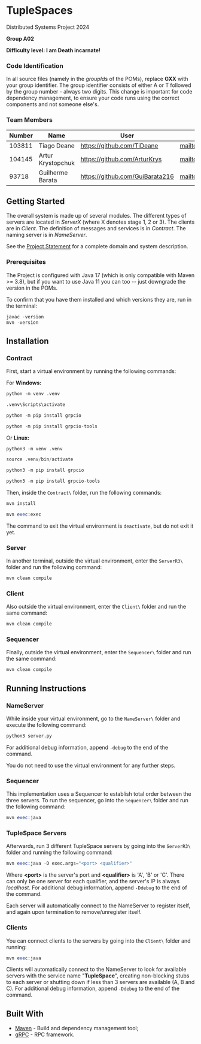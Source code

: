 # TupleSpaces

Distributed Systems Project 2024

**Group A02**

**Difficulty level: I am Death incarnate!**


### Code Identification

In all source files (namely in the *groupId*s of the POMs), replace __GXX__ with your group identifier. The group
identifier consists of either A or T followed by the group number - always two digits. This change is important for 
code dependency management, to ensure your code runs using the correct components and not someone else's.

### Team Members

| Number | Name              | User                             | Email                                 |
|--------|-------------------|----------------------------------|---------------------------------------|
| 103811 | Tiago Deane       | <https://github.com/TiDeane>     | <mailto:tiagodeane@tecnico.ulisboa.pt>|
| 104145 | Artur Krystopchuk | <https://github.com/ArturKrys>   | <mailto:arturkrystopchuk@tecnico.ulisboa.pt>|
| 93718  | Guilherme Barata  | <https://github.com/GuiBarata216>| <mailto:guilherme.barata@tecnico.ulisboa.pt>|

## Getting Started

The overall system is made up of several modules. The different types of servers are located in _ServerX_ (where X denotes stage 1, 2 or 3). 
The clients are in _Client_.
The definition of messages and services is in _Contract_. The naming server is in _NameServer_.

See the [Project Statement](https://github.com/tecnico-distsys/TupleSpaces) for a complete domain and system description.

### Prerequisites

The Project is configured with Java 17 (which is only compatible with Maven >= 3.8), but if you want to use Java 11 you
can too -- just downgrade the version in the POMs.

To confirm that you have them installed and which versions they are, run in the terminal:

```s
javac -version
mvn -version
```

## Installation

### Contract

First, start a virtual environment by running the following commands:

For **Windows:**
```s
python -m venv .venv

.venv\Scripts\activate

python -m pip install grpcio

python -m pip install grpcio-tools
```

Or **Linux:**
```s
python3 -m venv .venv

source .venv/bin/activate

python3 -m pip install grpcio

python3 -m pip install grpcio-tools
```

Then, inside the ``Contract\`` folder, run the following commands:

```s
mvn install

mvn exec:exec
```

The command to exit the virtual environment is ``deactivate``, but do not exit it yet.

### Server

In another terminal, outside the virtual environment, enter the ``ServerR3\`` folder and run the following command:

```s
mvn clean compile
```

### Client

Also outside the virtual environment, enter the ``Client\`` folder and run the same command:

```s
mvn clean compile
```

### Sequencer

Finally, outside the virtual environment, enter the ``Sequencer\`` folder and run the same command:

```s
mvn clean compile
```

## Running Instructions

### NameServer

While inside your virtual environment, go to the ``NameServer\`` folder and execute the following command:

```s
python3 server.py
```

For additional debug information, append ``-debug`` to the end of the command.

You do not need to use the virtual environment for any further steps.

### Sequencer

This implementation uses a Sequencer to establish total order between the three servers. To run the sequencer, go into the ``Sequencer\`` folder and run the following command:

```s
mvn exec:java
``` 

### TupleSpace Servers

Afterwards, run 3 different TupleSpace servers by going into the ``ServerR3\`` folder and running the following command:

```s
mvn exec:java -D exec.args="<port> <qualifier>"
``` 

Where **\<port\>** is the server's port and **\<qualifier\>** is 'A', 'B' or 'C'. There can only be one server for each qualifier, and the server's IP is always _localhost_. For additional debug information, append ``-Ddebug`` to the end of the command.

Each server will automatically connect to the NameServer to register itself, and again upon termination to remove/unregister itself.

### Clients

You can connect clients to the servers by going into the ``Client\`` folder and running:

```s
mvn exec:java
```

Clients will automatically connect to the NameServer to look for available servers with the service name "**TupleSpace**", creating non-blocking stubs to each server or shutting down if less than 3 servers are available (A, B and C). For additional debug information, append ``-Ddebug`` to the end of the command.

## Built With

* [Maven](https://maven.apache.org/) - Build and dependency management tool;
* [gRPC](https://grpc.io/) - RPC framework.
